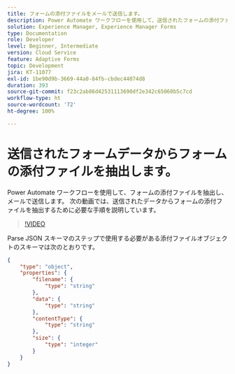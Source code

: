 ```yaml
---
title: フォームの添付ファイルをメールで送信します。
description: Power Automate ワークフローを使用して、送信されたフォームの添付ファイルを抽出してメールで送信します。
solution: Experience Manager, Experience Manager Forms
type: Documentation
role: Developer
level: Beginner, Intermediate
version: Cloud Service
feature: Adaptive Forms
topic: Development
jira: KT-11077
exl-id: 1be90d9b-3669-44a0-84fb-cbdec44074d8
duration: 393
source-git-commit: f23c2ab86d42531113690df2e342c65060b5c7cd
workflow-type: ht
source-wordcount: '72'
ht-degree: 100%

---
```


# 送信されたフォームデータからフォームの添付ファイルを抽出します。

Power Automate ワークフローを使用して、フォームの添付ファイルを抽出し、メールで送信します。
次の動画では、送信されたデータからフォームの添付ファイルを抽出するために必要な手順を説明しています。
>[!VIDEO](https://video.tv.adobe.com/v/3409017?quality=12&learn=on)

Parse JSON スキーマのステップで使用する必要がある添付ファイルオブジェクトのスキーマは次のとおりです。

```json
{
    "type": "object",
    "properties": {
        "filename": {
            "type": "string"
        },
        "data": {
            "type": "string"
        },
        "contentType": {
            "type": "string"
        },
        "size": {
            "type": "integer"
        }
    }
}
```

